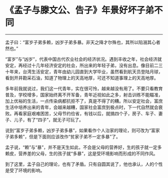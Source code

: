 # 《孟子与滕文公、告子》年景好坏子弟不同

------

孟子曰：“富岁子弟多赖，凶岁子弟多暴。非天之降才尔殊也，其所以陷溺其心者然也。”

“富岁”与“凶岁”，代表中国古代农业社会的经济状况。遇到丰收之年，社会经济就安定，再经过十几年经济安定的社会，所出来的年轻子弟，没有出息。像目前二三十年来，台湾生活安定，青年由幼儿园直到大学毕业，虽然看到航天员登陆月球，看到开井勘采石油，知道了物理上的天高地厚，可还不知道事理上的天高地厚。

多年前我就说过，我们这一代青年，实在很可怜，越来越没有用了。不要只看教育普及，学校增多，国家始终离不开军备，青年近视如此之多，射击训练不能瞄准，加上优裕的生活，一点传染病都抗拒不了，真是不得了的糟。所以安定社会，富庶生活中培养出来的青年，会越来越糟，国家社会富庶到极点时，下一代自然就会衰败。再看家庭艰难困苦，父母节约俭省，有钱以后，就搞四个子，房子、车子、妻子、儿子，有了“四子”，就无子可玩了。

说到“富岁子弟多赖，凶岁子弟多暴”，如果看作个人治家的理论，则可改为“富家子弟多赖”，但是下面则应该改作“贫家子弟不一定多暴”了。

孟子说，“赖”与“暴”，并不是天生如此，不会是父母的营养好，生的孩子就一定多赖皮，营养差的父母，生的孩子就“多暴”，这是受环境影响而形成的不同作风。

到了这里，孟子自己的理论，也有了矛盾。只有自圆其说了，他也承认，人的个性是受了环境的影响。
